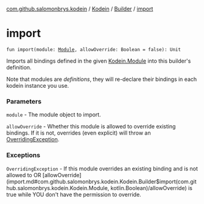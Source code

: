 [com.github.salomonbrys.kodein](../../index.md) / [Kodein](../index.md) / [Builder](index.md) / [import](.)

# import

`fun import(module: `[`Module`](../-module/index.md)`, allowOverride: Boolean = false): Unit`

Imports all bindings defined in the given [Kodein.Module](../-module/index.md) into this builder's definition.

Note that modules are *definitions*, they will re-declare their bindings in each kodein instance you use.

### Parameters

`module` - The module object to import.

`allowOverride` - Whether this module is allowed to override existing bindings.
    If it is not, overrides (even explicit) will throw an [OverridingException](../-overriding-exception/index.md).

### Exceptions

`OverridingException` - If this module overrides an existing binding and is not allowed to
    OR [allowOverride](import.md#com.github.salomonbrys.kodein.Kodein.Builder$import(com.github.salomonbrys.kodein.Kodein.Module, kotlin.Boolean)/allowOverride) is true while YOU don't have the permission to override.
